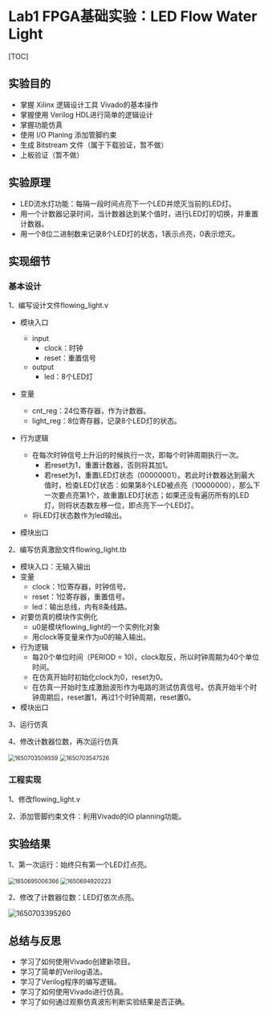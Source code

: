 # Lab1 FPGA基础实验：LED Flow Water Light

[TOC]

## 实验目的

+ 掌握 Xilinx 逻辑设计工具 Vivado的基本操作
+ 掌握使用 Verilog HDL进行简单的逻辑设计
+ 掌握功能仿真
+ 使用 I/O Planing 添加管脚约束
+ 生成 Bitstream 文件（属于下载验证，暂不做）
+ 上板验证（暂不做）

## 实验原理

+ LED流水灯功能：每隔一段时间点亮下一个LED并熄灭当前的LED灯。
+ 用一个计数器记录时间，当计数器达到某个值时，进行LED灯的切换，并重置计数器。
+ 用一个8位二进制数来记录8个LED灯的状态，1表示点亮，0表示熄灭。

## 实现细节

### 基本设计

1、编写设计文件flowing_light.v

+ 模块入口
  + input
    + clock：时钟
    + reset：重置信号
  + output
    + led：8个LED灯

+ 变量
  + cnt_reg：24位寄存器，作为计数器。
  + light_reg：8位寄存器，记录8个LED灯的状态。
+ 行为逻辑
  + 在每次时钟信号上升沿的时候执行一次，即每个时钟周期执行一次。
    + 若reset为1，重置计数器，否则将其加1。
    + 若reset为1，重置LED灯状态（00000001）。若此时计数器达到最大值时，检查LED灯状态：如果第8个LED被点亮（10000000），那么下一次要点亮第1个，故重置LED灯状态；如果还没有遍历所有的LED灯，则将状态数左移一位，即点亮下一个LED灯。
  + 将LED灯状态数作为led输出。
+ 模块出口

2、编写仿真激励文件flowing_light.tb

+ 模块入口：无输入输出
+ 变量
  + clock：1位寄存器，时钟信号。
  + reset：1位寄存器，重置信号。
  + led：输出总线，内有8条线路。
+ 对要仿真的模块作实例化
  + u0是模块flowing_light的一个实例化对象
  + 用clock等变量来作为u0的输入输出。
+ 行为逻辑
  + 每20个单位时间（PERIOD = 10)，clock取反，所以时钟周期为40个单位时间。
  + 在仿真开始时初始化clock为0，reset为0。
  + 在仿真一开始时生成激励波形作为电路的测试仿真信号。仿真开始半个时钟周期后，reset置1，再过1个时钟周期，reset置0。
+ 模块出口

3、运行仿真

4、修改计数器位数，再次运行仿真

<img src="C:\Users\Xiao-PC\AppData\Roaming\Typora\typora-user-images\1650703509559.png" alt="1650703509559" style="zoom:80%;" />

<img src="C:\Users\Xiao-PC\AppData\Roaming\Typora\typora-user-images\1650703547526.png" alt="1650703547526" style="zoom:80%;" />

### 工程实现

1、修改flowing_light.v

2、添加管脚约束文件：利用Vivado的IO planning功能。



## 实验结果

1、第一次运行：始终只有第一个LED灯点亮。

<img src="C:\Users\Xiao-PC\AppData\Roaming\Typora\typora-user-images\1650695006366.png" alt="1650695006366" style="zoom:80%;" />

<img src="C:\Users\Xiao-PC\AppData\Roaming\Typora\typora-user-images\1650694920223.png" alt="1650694920223" style="zoom:80%;" />

2、修改了计数器位数：LED灯依次点亮。

![1650703395260](C:\Users\Xiao-PC\AppData\Roaming\Typora\typora-user-images\1650703395260.png)



## 总结与反思

+ 学习了如何使用Vivado创建新项目。
+ 学习了简单的Verilog语法。
+ 学习了Verilog程序的编写逻辑。
+ 学习了如何使用Vivado进行仿真。
+ 学习了如何通过观察仿真波形判断实验结果是否正确。